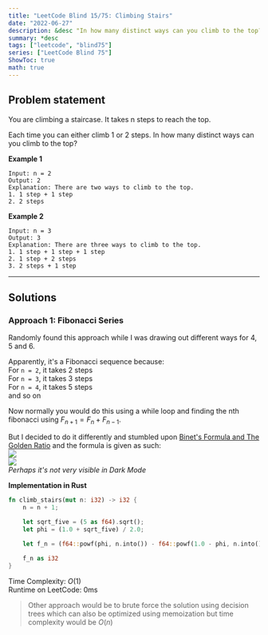 ```yaml
---
title: "LeetCode Blind 15/75: Climbing Stairs"
date: "2022-06-27"
description: &desc "In how many distinct ways can you climb to the top?"
summary: *desc
tags: ["leetcode", "blind75"]
series: ["LeetCode Blind 75"]
ShowToc: true
math: true
---
```


## Problem statement

You are climbing a staircase. It takes n steps to reach the top.

Each time you can either climb 1 or 2 steps. In how many distinct ways can you climb to the top?  

**Example 1**

```
Input: n = 2
Output: 2
Explanation: There are two ways to climb to the top.
1. 1 step + 1 step
2. 2 steps
```

**Example 2**

```
Input: n = 3
Output: 3
Explanation: There are three ways to climb to the top.
1. 1 step + 1 step + 1 step
2. 1 step + 2 steps
3. 2 steps + 1 step
```

---

## Solutions

### Approach 1: Fibonacci Series

Randomly found this approach while I was drawing out different ways for
4, 5 and 6.  

Apparently, it's a Fibonacci sequence because:  
For `n = 2`, it takes 2 steps  
For `n = 3`, it takes 3 steps  
For `n = 4`, it takes 5 steps  
and so on  

Now normally you would do this using a while loop and finding the nth
fibonacci using $F_{n+1} = F_n + F_{n-1}$.  

But I decided to do it differently and stumbled upon [Binet's Formula and The Golden Ratio](https://en.wikipedia.org/wiki/Fibonacci_number) and the formula is given as such:  
![](https://wikimedia.org/api/rest_v1/media/math/render/svg/80f3adaabc7795348c3647d253891b5790ef6dd7)  
![](https://wikimedia.org/api/rest_v1/media/math/render/svg/de8aaf6a6b60f0f58cc274515efd7f177bd65802)  
_Perhaps it's not very visible in Dark Mode_  

**Implementation in Rust**

```rs
fn climb_stairs(mut n: i32) -> i32 {
    n = n + 1;

    let sqrt_five = (5 as f64).sqrt();
    let phi = (1.0 + sqrt_five) / 2.0;
    
    let f_n = (f64::powf(phi, n.into()) - f64::powf(1.0 - phi, n.into())) / sqrt_five;

    f_n as i32
}
```

Time Complexity: $O(1)$  
Runtime on LeetCode: $0$ms  

> Other approach would be to brute force the solution using decision trees which can also be
> optimized using memoization but time complexity would be $O(n)$
